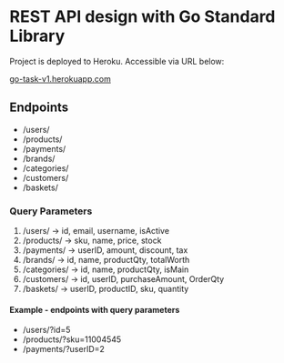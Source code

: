# REST API design with Go Standard Library
Project is deployed to Heroku. Accessible via URL below:

[go-task-v1.herokuapp.com](https://go-task-v1.herokuapp.com/)
## Endpoints

- /users/
- /products/
- /payments/
- /brands/
- /categories/
- /customers/
- /baskets/

### Query Parameters

1) /users/ -> id, email, username, isActive
2) /products/ -> sku, name, price, stock
3) /payments/ -> userID, amount, discount, tax
4) /brands/ -> id, name, productQty, totalWorth
5) /categories/ -> id, name, productQty, isMain
6) /customers/ -> id, userID, purchaseAmount, OrderQty
7) /baskets/ -> userID, productID, sku, quantity

#### Example - endpoints with query parameters

- /users/?id=5
- /products/?sku=11004545
- /payments/?userID=2
